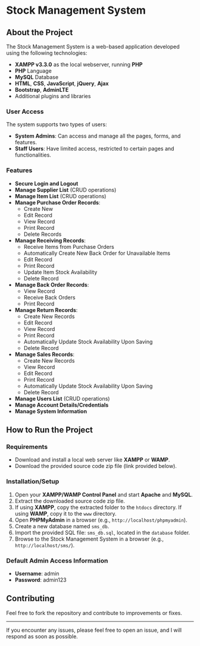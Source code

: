 # Stock Management System

## About the Project

The Stock Management System is a web-based application developed using the following technologies:

- **XAMPP v3.3.0** as the local webserver, running **PHP**
- **PHP** Language
- **MySQL** Database
- **HTML**, **CSS**, **JavaScript**, **jQuery**, **Ajax**
- **Bootstrap**, **AdminLTE**
- Additional plugins and libraries

### User Access
The system supports two types of users:
- **System Admins**: Can access and manage all the pages, forms, and features.
- **Staff Users**: Have limited access, restricted to certain pages and functionalities.

### Features
- **Secure Login and Logout**
- **Manage Supplier List** (CRUD operations)
- **Manage Item List** (CRUD operations)
- **Manage Purchase Order Records**:
  - Create New
  - Edit Record
  - View Record
  - Print Record
  - Delete Records
- **Manage Receiving Records**:
  - Receive Items from Purchase Orders
  - Automatically Create New Back Order for Unavailable Items
  - Edit Record
  - Print Record
  - Update Item Stock Availability
  - Delete Record
- **Manage Back Order Records**:
  - View Record
  - Receive Back Orders
  - Print Record
- **Manage Return Records**:
  - Create New Records
  - Edit Record
  - View Record
  - Print Record
  - Automatically Update Stock Availability Upon Saving
  - Delete Record
- **Manage Sales Records**:
  - Create New Records
  - View Record
  - Edit Record
  - Print Record
  - Automatically Update Stock Availability Upon Saving
  - Delete Record
- **Manage Users List** (CRUD operations)
- **Manage Account Details/Credentials**
- **Manage System Information**

## How to Run the Project

### Requirements
- Download and install a local web server like **XAMPP** or **WAMP**.
- Download the provided source code zip file (link provided below).

### Installation/Setup
1. Open your **XAMPP/WAMP Control Panel** and start **Apache** and **MySQL**.
2. Extract the downloaded source code zip file.
3. If using **XAMPP**, copy the extracted folder to the `htdocs` directory.
   If using **WAMP**, copy it to the `www` directory.
4. Open **PHPMyAdmin** in a browser (e.g., `http://localhost/phpmyadmin`).
5. Create a new database named `sms_db`.
6. Import the provided SQL file: `sms_db.sql`, located in the `database` folder.
7. Browse to the Stock Management System in a browser (e.g., `http://localhost/sms/`).

### Default Admin Access Information
- **Username**: admin
- **Password**: admin123

## Contributing
Feel free to fork the repository and contribute to improvements or fixes.

---

If you encounter any issues, please feel free to open an issue, and I will respond as soon as possible.



